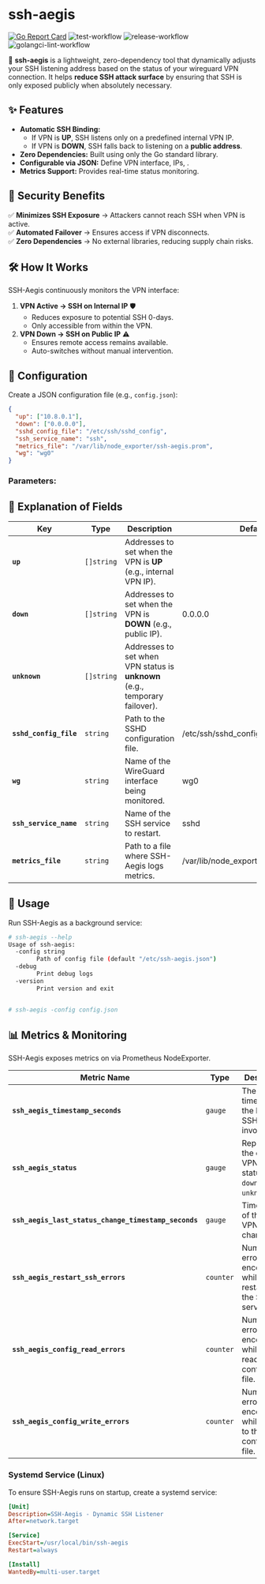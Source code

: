 # ssh-aegis

[![Go Report Card](https://goreportcard.com/badge/github.com/soerenschneider/ssh-aegis)](https://goreportcard.com/report/github.com/soerenschneider/ssh-aegis)
![test-workflow](https://github.com/soerenschneider/ssh-aegis/actions/workflows/test.yaml/badge.svg)
![release-workflow](https://github.com/soerenschneider/ssh-aegis/actions/workflows/release-container.yaml/badge.svg)
![golangci-lint-workflow](https://github.com/soerenschneider/ssh-aegis/actions/workflows/golangci-lint.yaml/badge.svg)

🚀 **ssh-aegis** is a lightweight, zero-dependency tool that dynamically adjusts your SSH listening address based on the status of your wireguard VPN connection. It helps **reduce SSH attack surface** by ensuring that SSH is only exposed publicly when absolutely necessary.

## ✨ Features
- **Automatic SSH Binding:**
  - If VPN is **UP**, SSH listens only on a predefined internal VPN IP.
  - If VPN is **DOWN**, SSH falls back to listening on a **public address**.
- **Zero Dependencies:** Built using only the Go standard library.
- **Configurable via JSON:** Define VPN interface, IPs, .
- **Metrics Support:** Provides real-time status monitoring.

## 🔐 Security Benefits
✅ **Minimizes SSH Exposure** → Attackers cannot reach SSH when VPN is active.  
✅ **Automated Failover** → Ensures access if VPN disconnects.  
✅ **Zero Dependencies** → No external libraries, reducing supply chain risks.

## 🛠️ How It Works
SSH-Aegis continuously monitors the VPN interface:
1. **VPN Active → SSH on Internal IP** 🛡️
   - Reduces exposure to potential SSH 0-days.
   - Only accessible from within the VPN.
2. **VPN Down → SSH on Public IP** ⚠️
   - Ensures remote access remains available.
   - Auto-switches without manual intervention.

## 📄 Configuration
Create a JSON configuration file (e.g., `config.json`):

```json
{
  "up": ["10.8.0.1"],
  "down": ["0.0.0.0"],
  "sshd_config_file": "/etc/ssh/sshd_config",
  "ssh_service_name": "ssh",
  "metrics_file": "/var/lib/node_exporter/ssh-aegis.prom",
  "wg": "wg0"
}
```

### Parameters:

## 📝 Explanation of Fields

| Key                    | Type       | Description                                                                 | Default                               | Optional |
|------------------------|------------|-----------------------------------------------------------------------------|---------------------------------------|----------|
| **`up`**               | `[]string` | Addresses to set when the VPN is **UP** (e.g., internal VPN IP).            |                                       |          |
| **`down`**             | `[]string` | Addresses to set when the VPN is **DOWN** (e.g., public IP).                | 0.0.0.0                               |          |
| **`unknown`**          | `[]string` | Addresses to set when VPN status is **unknown** (e.g., temporary failover). |                                       |          |
| **`sshd_config_file`** | `string`   | Path to the SSHD configuration file.                                        | /etc/ssh/sshd_config                  |          |
| **`wg`**               | `string`   | Name of the WireGuard interface being monitored.                            | wg0                                   |          |
| **`ssh_service_name`** | `string`   | Name of the SSH service to restart.                                         | sshd                                  |          |
| **`metrics_file`**     | `string`   | Path to a file where SSH-Aegis logs metrics.                                | /var/lib/node_exporter/ssh_aegis.prom |          |

## 🚀 Usage
Run SSH-Aegis as a background service:

```sh
# ssh-aegis --help
Usage of ssh-aegis:
  -config string
        Path of config file (default "/etc/ssh-aegis.json")
  -debug
        Print debug logs
  -version
        Print version and exit


# ssh-aegis -config config.json
```

## 📊 Metrics & Monitoring
SSH-Aegis exposes metrics on via Prometheus NodeExporter.


| Metric Name                                          | Type      | Description                                                            |
|------------------------------------------------------|-----------|------------------------------------------------------------------------|
| **`ssh_aegis_timestamp_seconds`**                    | `gauge`   | The timestamp of the last SSH-Aegis invocation.                        |
| **`ssh_aegis_status`**                               | `gauge`   | Represents the current VPN tunnel status (`up`, `down`, or `unknown`). |
| **`ssh_aegis_last_status_change_timestamp_seconds`** | `gauge`   | Timestamp of the last VPN status change.                               |
| **`ssh_aegis_restart_ssh_errors`**                   | `counter` | Number of errors encountered while restarting the SSH service.         |
| **`ssh_aegis_config_read_errors`**                   | `counter` | Number of errors encountered while reading the configuration file.     |
| **`ssh_aegis_config_write_errors`**                  | `counter` | Number of errors encountered while writing to the configuration file.  |



### Systemd Service (Linux)
To ensure SSH-Aegis runs on startup, create a systemd service:

```ini
[Unit]
Description=SSH-Aegis - Dynamic SSH Listener
After=network.target

[Service]
ExecStart=/usr/local/bin/ssh-aegis
Restart=always

[Install]
WantedBy=multi-user.target
```

